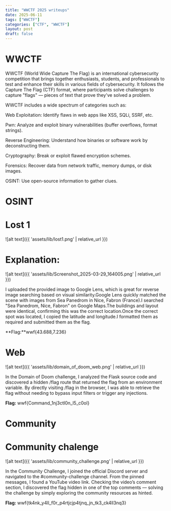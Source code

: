 ```yaml
---
title: "WWCTF 2025 writeups"
date: 2025-06-11
tags: ["WWCTF"]
categories: ["CTF", "WWCTF"]
layout: post
draft: false
---
```


# WWCTF

WWCTF (World Wide Capture The Flag) is an international cybersecurity competition that brings together enthusiasts, students, and professionals to test and enhance their skills in various fields of cybersecurity. It follows the Capture The Flag (CTF) format, where participants solve challenges to capture "flags" — pieces of text that prove they've solved a problem.

WWCTF includes a wide spectrum of categories such as:

Web Exploitation: Identify flaws in web apps like XSS, SQLi, SSRF, etc.

Pwn: Analyze and exploit binary vulnerabilities (buffer overflows, format strings).

Reverse Engineering: Understand how binaries or software work by deconstructing them.

Cryptography: Break or exploit flawed encryption schemes.

Forensics: Recover data from network traffic, memory dumps, or disk images.

OSINT: Use open-source information to gather clues.

# OSINT 

# Lost 1

![alt text]({{ 'assets/lib/lost1.png' | relative_url }})


# Explanation:

![alt text]({{ 'assets/lib/Screenshot_2025-03-29_164005.png' | relative_url }})



I uploaded the provided image to Google Lens, which is great for reverse image searching based on visual similarity.Google Lens quickly matched the scene with images from Sea Panedrom in Nice, Fabron (France).I searched "Sea Panedrom, Nice, Fabron" on Google Maps.The buildings and layout were identical, confirming this was the correct location.Once the correct spot was located, I copied the latitude and longitude.I formatted them as required and submitted them as the flag.

**Flag:**wwf{43.688,7.236}

# Web

![alt text]({{ 'assets/lib/domain_of_doom_web.png' | relative_url }})


In the Domain of Doom challenge, I analyzed the Flask source code and discovered a hidden /flag route that returned the flag from an environment variable. By directly visiting /flag in the browser, I was able to retrieve the flag without needing to bypass input filters or trigger any injections.

**Flag:** wwf{Command_1nj3ctI0n_l5_c0ol}

# Community

# Community chalenge

![alt text]({{ 'assets/lib/community_challenge.png' | relative_url }})


In the Community Challenge, I joined the official Discord server and navigated to the #community-challenge channel. From the pinned messages, I found a YouTube video link. Checking the video’s comment section, I discovered the flag hidden in one of the top comments — solving the challenge by simply exploring the community resources as hinted.

**Flag:** wwf{tk4nk_y4ll_f0r_p4rtjcjp4tjnq_jn_tk3_ck4ll3nq3}